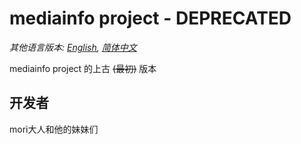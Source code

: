 # mediainfo project - **DEPRECATED**

*其他语言版本: [English](README.md), [简体中文](README.zh-cn.md)*

mediainfo project 的上古 ~~(最初)~~ 版本

## 开发者

mori大人和他的妹妹们